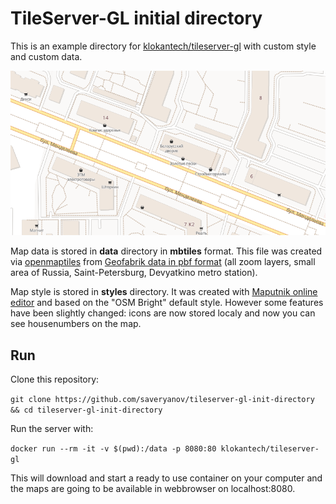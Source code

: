 # TileServer-GL initial directory #

This is an example directory for [klokantech/tileserver-gl](https://github.com/klokantech/tileserver-gl/) with custom style and custom data.

![Map screenshot](https://github.com/saveryanov/tileserver-gl-init-directory/blob/master/screenshots/result-example.png?raw=true)

Map data is stored in **data** directory in **mbtiles** format. This file was created via [openmaptiles](https://github.com/openmaptiles/openmaptiles) from [Geofabrik data in pbf format](https://download.geofabrik.de/russia/northwestern-fed-district.html) (all zoom layers, small area of Russia, Saint-Petersburg, Devyatkino metro station).

Map style is stored in **styles** directory. It was created with [Maputnik online editor](http://editor.openmaptiles.org) and based on the "OSM Bright" default style. However some features have been slightly changed: icons are now stored localy and now you can see housenumbers on the map.

## Run ##

Clone this repository:

```git clone https://github.com/saveryanov/tileserver-gl-init-directory && cd tileserver-gl-init-directory```

Run the server with:

```docker run --rm -it -v $(pwd):/data -p 8080:80 klokantech/tileserver-gl```

This will download and start a ready to use container on your computer and the maps are going to be available in webbrowser on localhost:8080.